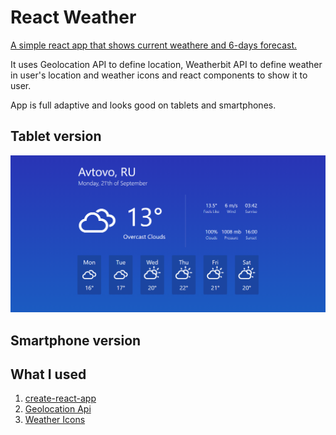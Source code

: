 # React Weather

[A simple react app that shows current weathere and 6-days forecast.](https://denkick.github.io/weather-react)

It uses Geolocation API to define location, Weatherbit API to define weather in user's location and weather icons and react components to show it to user. 

App is full adaptive and looks good on tablets and smartphones.

## Tablet version

![Tablet version](https://raw.githubusercontent.com/DenKick/weather-react/master/Tablet.png "Tablet")

## Smartphone version


## What I used

1) [create-react-app](https://github.com/facebook/create-react-app)
2) [Geolocation Api](https://developer.mozilla.org/ru/docs/Web/API/Geolocation/Using_geolocation)
3) [Weather Icons](https://erikflowers.github.io/weather-icons/)
